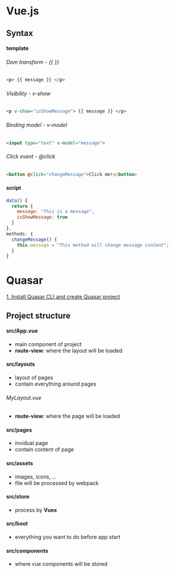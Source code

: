 # Vue.js
## Syntax

#### template

###### Dom transform - {{ }}
```html
<p> {{ message }} </p>
```

###### Visibility - v-show
```html
<p v-show="isShowMessage"> {{ message }} </p>
```

###### Binding model - v-model
```html
<input type="text" v-model="message">
```

###### Click event - @click
```html
<button @click="changeMessage">Click me!</button>
```

#### script
```javascript
data() { 
  return {
    message: "This is a message",
    isShowMessage: true
  }
},
methods: {
  changeMessage() {
    this.message = "This method will change message content";
  }
}
```

# Quasar

[1. Install Quasar CLI and create Quasar project](https://quasar.dev/quasar-cli/installation)

## Project structure

#### src/App.vue
- main component of project
- **route-view**: where the layout will be loaded

#### src/layouts
- layout of pages
- contain everything around pages

###### MyLayout.vue
- **route-view**: where the page will be loaded

#### src/pages
- invidual page
- contain content of page

#### src/assets
- images, icons, ...
- file will be processed by webpack

#### src/store
- process by **Vuex**

#### src/boot
- everything you want to do before app start

#### src/components
- where vue components will be stored
